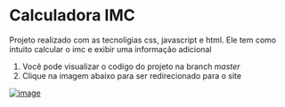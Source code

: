 # Calculadora IMC
Projeto realizado com as tecnoligias css, javascript e html. Ele tem como intuito calcular o imc e exibir uma informação adicional 

1. Você pode visualizar o codigo do projeto na branch *master*
2. Clique na imagem abaixo para ser redirecionado para o site

<a href="https://marcosfantastico.github.io/CalculadoraIMC/" target='_blank'>![image](https://user-images.githubusercontent.com/79537827/134004629-4f16eb87-40a1-4d4a-9459-c900dd9653f0.png)</a>
